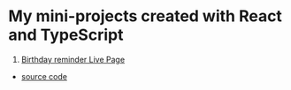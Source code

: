 # My mini-projects created with React and TypeScript
1. [Birthday reminder Live Page](https://skochdev.github.io/01-birthday-reminder/) 
* [source code](https://github.com/skochdev/01-birthday-reminder)
